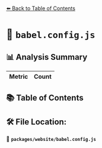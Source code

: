 [⬅️ Back to Table of Contents](../../index.md)

# 📄 `babel.config.js`

## 📊 Analysis Summary

| Metric | Count |
|--------|-------|

## 📚 Table of Contents


## 🛠️ File Location:
📂 **`packages/website/babel.config.js`**
